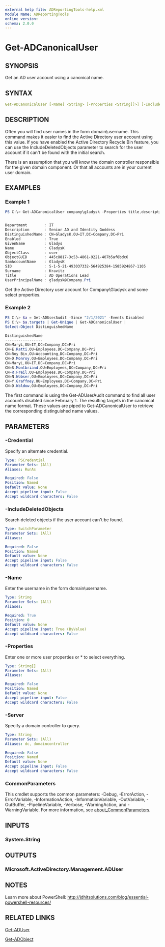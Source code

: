 ```yaml
---
external help file: ADReportingTools-help.xml
Module Name: ADReportingTools
online version:
schema: 2.0.0
---
```


# Get-ADCanonicalUser

## SYNOPSIS

Get an AD user account using a canonical name.

## SYNTAX

```yaml
Get-ADCanonicalUser [-Name] <String> [-Properties <String[]>] [-IncludeDeletedObjects] [-Server <String>] [-Credential <PSCredential>] [<CommonParameters>]
```

## DESCRIPTION

Often you will find user names in the form domain\username. This command makes it easier to find the Active Directory user account using this value. If you have enabled the Active Directory Recycle Bin feature, you can use the IncludeDeletedObjects parameter to search for the user account if it can't be found with the initial search.

There is an assumption that you will know the domain controller responsible for the given domain component. Or that all accounts are in your current user domain.

## EXAMPLES

### Example 1

```powershell
PS C:\> Get-ADCanonicalUser company\gladysk -Properties title,description,department


Department        : IT
Description       : Senior AD and Identity Goddess
DistinguishedName : CN=GladysK,OU=IT,DC=Company,DC=Pri
Enabled           : True
GivenName         : Gladys
Name              : GladysK
ObjectClass       : user
ObjectGUID        : 445c8817-3c53-4861-9221-407b5af8bdc6
SamAccountName    : GladysK
SID               : S-1-5-21-493037332-564925384-1585924867-1105
Surname           : Kravitz
Title             : AD Operations Lead
UserPrincipalName : gladysk@Company.Pri
```

Get the Active Directory user account for Company\Gladysk and some select properties.

### Example 2

```powershell
PS C:\> $a = Get-ADUserAudit -Since "2/1/2021" -Events Disabled
PS C:\> $a.targets | Get-Unique | Get-ADCanonicalUser |
Select-Object DistinguishedName

DistinguishedName
-----------------
CN=MaryL,OU=IT,DC=Company,DC=Pri
CN=E.Ratti,OU=Employees,DC=Company,DC=Pri
CN=Roy Biv,OU=Accounting,DC=Company,DC=Pri
CN=D.Monroy,OU=Employees,DC=Company,DC=Pri
CN=MaryL,OU=IT,DC=Company,DC=Pri
CN=S.Montbriand,OU=Employees,DC=Company,DC=Pri
CN=R.Freil,OU=Employees,DC=Company,DC=Pri
CN=N.Wobser,OU=Employees,DC=Company,DC=Pri
CN=Y.Graffney,OU=Employees,DC=Company,DC=Pri
CN=D.Waldow,OU=Employees,DC=Company,DC=Pri
```

The first command is using the Get-ADUserAudit command to find all user accounts disabled since February 1. The resulting targets in the canonical name format. These values are piped to Get-ADCanonicalUser to retrieve the corresponding distinguished name values.

## PARAMETERS

### -Credential

Specify an alternate credential.

```yaml
Type: PSCredential
Parameter Sets: (All)
Aliases: RunAs

Required: False
Position: Named
Default value: None
Accept pipeline input: False
Accept wildcard characters: False
```

### -IncludeDeletedObjects

Search deleted objects if the user account can't be found.

```yaml
Type: SwitchParameter
Parameter Sets: (All)
Aliases:

Required: False
Position: Named
Default value: None
Accept pipeline input: False
Accept wildcard characters: False
```

### -Name

Enter the username in the form domain\username.

```yaml
Type: String
Parameter Sets: (All)
Aliases:

Required: True
Position: 0
Default value: None
Accept pipeline input: True (ByValue)
Accept wildcard characters: False
```

### -Properties

Enter one or more user properties or * to select everything.

```yaml
Type: String[]
Parameter Sets: (All)
Aliases:

Required: False
Position: Named
Default value: None
Accept pipeline input: False
Accept wildcard characters: False
```

### -Server

Specify a domain controller to query.

```yaml
Type: String
Parameter Sets: (All)
Aliases: dc, domaincontroller

Required: False
Position: Named
Default value: None
Accept pipeline input: False
Accept wildcard characters: False
```

### CommonParameters

This cmdlet supports the common parameters: -Debug, -ErrorAction, -ErrorVariable, -InformationAction, -InformationVariable, -OutVariable, -OutBuffer, -PipelineVariable, -Verbose, -WarningAction, and -WarningVariable. For more information, see [about_CommonParameters](http://go.microsoft.com/fwlink/?LinkID=113216).

## INPUTS

### System.String

## OUTPUTS

### Microsoft.ActiveDirectory.Management.ADUser

## NOTES

Learn more about PowerShell:
http://jdhitsolutions.com/blog/essential-powershell-resources/

## RELATED LINKS

[Get-ADUser]()

[Get-ADObject]()
